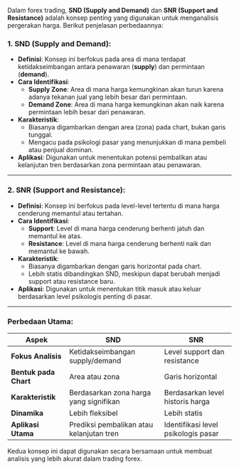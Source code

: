Dalam forex trading, **SND (Supply and Demand)** dan **SNR (Support and Resistance)** adalah konsep penting yang digunakan untuk menganalisis pergerakan harga. Berikut penjelasan perbedaannya:

### 1. **SND (Supply and Demand)**:
   - **Definisi**: Konsep ini berfokus pada area di mana terdapat ketidakseimbangan antara penawaran (**supply**) dan permintaan (**demand**).
   - **Cara Identifikasi**: 
     - **Supply Zone**: Area di mana harga kemungkinan akan turun karena adanya tekanan jual yang lebih besar dari permintaan.
     - **Demand Zone**: Area di mana harga kemungkinan akan naik karena permintaan lebih besar dari penawaran.
   - **Karakteristik**:
     - Biasanya digambarkan dengan area (zona) pada chart, bukan garis tunggal.
     - Mengacu pada psikologi pasar yang menunjukkan di mana pembeli atau penjual dominan.
   - **Aplikasi**: Digunakan untuk menentukan potensi pembalikan atau kelanjutan tren berdasarkan zona permintaan atau penawaran.

---

### 2. **SNR (Support and Resistance)**:
   - **Definisi**: Konsep ini berfokus pada level-level tertentu di mana harga cenderung memantul atau tertahan.
   - **Cara Identifikasi**:
     - **Support**: Level di mana harga cenderung berhenti jatuh dan memantul ke atas.
     - **Resistance**: Level di mana harga cenderung berhenti naik dan memantul ke bawah.
   - **Karakteristik**:
     - Biasanya digambarkan dengan garis horizontal pada chart.
     - Lebih statis dibandingkan SND, meskipun dapat berubah menjadi support atau resistance baru.
   - **Aplikasi**: Digunakan untuk menentukan titik masuk atau keluar berdasarkan level psikologis penting di pasar.

---

### Perbedaan Utama:
| **Aspek**            | **SND**                           | **SNR**                             |
|-----------------------|------------------------------------|--------------------------------------|
| **Fokus Analisis**    | Ketidakseimbangan supply/demand    | Level support dan resistance         |
| **Bentuk pada Chart** | Area atau zona                    | Garis horizontal                    |
| **Karakteristik**     | Berdasarkan zona harga yang signifikan | Berdasarkan level historis harga     |
| **Dinamika**          | Lebih fleksibel                   | Lebih statis                        |
| **Aplikasi Utama**    | Prediksi pembalikan atau kelanjutan tren | Identifikasi level psikologis pasar |

Kedua konsep ini dapat digunakan secara bersamaan untuk membuat analisis yang lebih akurat dalam trading forex.

